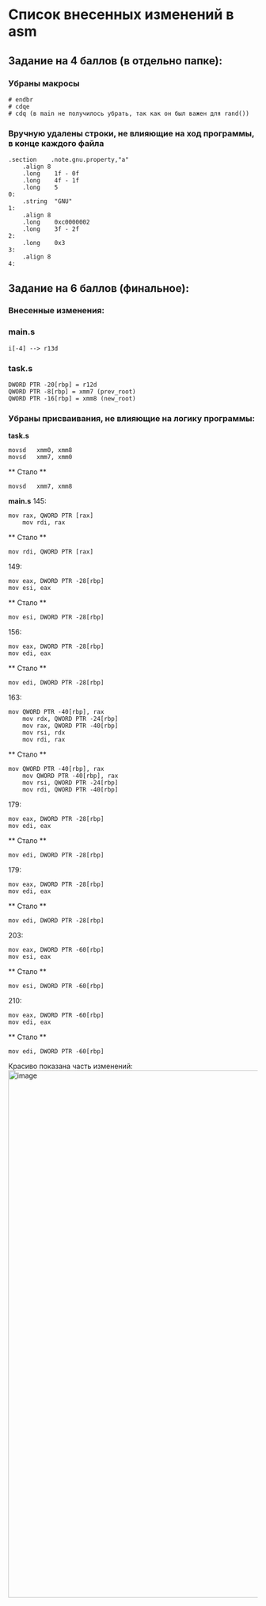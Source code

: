 # Список внесенных изменений в asm
## Задание на 4 баллов (в отдельно папке):
### Убраны макросы
``` assembly
# endbr
# cdqe
# cdq (в main не получилось убрать, так как он был важен для rand())
```

### Вручную удалены строки, не влияющие на ход программы, в конце каждого файла
``` assembly
.section	.note.gnu.property,"a"
	.align 8
	.long	 1f - 0f
	.long	 4f - 1f
	.long	 5
0:
	.string	 "GNU"
1:
	.align 8
	.long	 0xc0000002
	.long	 3f - 2f
2:
	.long	 0x3
3:
	.align 8
4:
```
## Задание на 6 баллов (финальное):

### Внесенные изменения:
### main.s
``` assembly
i[-4] --> r13d
```

### task.s
``` assembly
DWORD PTR -20[rbp] = r12d
QWORD PTR -8[rbp] = xmm7 (prev_root)
QWORD PTR -16[rbp] = xmm8 (new_root)
```

### Убраны присваивания, не влияющие на логику программы:

**task.s**
``` assembly
movsd	xmm0, xmm8
movsd	xmm7, xmm0
```
** Стало **
``` assembly
movsd	xmm7, xmm8
```
**main.s**
145:
``` assembly
mov	rax, QWORD PTR [rax]
	mov	rdi, rax
```
** Стало **
``` assembly
mov	rdi, QWORD PTR [rax]
```

149:
``` assembly
mov	eax, DWORD PTR -28[rbp]
mov	esi, eax
```
** Стало **
``` assembly
mov	esi, DWORD PTR -28[rbp]
```

156:
``` assembly
mov	eax, DWORD PTR -28[rbp]
mov	edi, eax
```
** Стало **
``` assembly
mov	edi, DWORD PTR -28[rbp]
```

163:
``` assembly
mov	QWORD PTR -40[rbp], rax
	mov	rdx, QWORD PTR -24[rbp]
	mov	rax, QWORD PTR -40[rbp]
	mov	rsi, rdx
	mov	rdi, rax
```
** Стало **
``` assembly
mov	QWORD PTR -40[rbp], rax
	mov	QWORD PTR -40[rbp], rax
	mov	rsi, QWORD PTR -24[rbp]
	mov	rdi, QWORD PTR -40[rbp]
```
179:
``` assembly
mov	eax, DWORD PTR -28[rbp]
mov	edi, eax
```
** Стало **
``` assembly
mov	edi, DWORD PTR -28[rbp]
```
179:
``` assembly
mov	eax, DWORD PTR -28[rbp]
mov	edi, eax
```
** Стало **
``` assembly
mov	edi, DWORD PTR -28[rbp]
```

203:
``` assembly
mov	eax, DWORD PTR -60[rbp]
mov	esi, eax
```
** Стало **
``` assembly
mov	esi, DWORD PTR -60[rbp]
```
210:
``` assembly
mov	eax, DWORD PTR -60[rbp]
mov	edi, eax
```
** Стало **
``` assembly
mov	edi, DWORD PTR -60[rbp]
```
Красиво показана часть изменений:
<img width="1064" alt="image" src="https://user-images.githubusercontent.com/111705295/204145526-7a9e9b8a-6a6c-4994-aee1-c20260754678.png">
